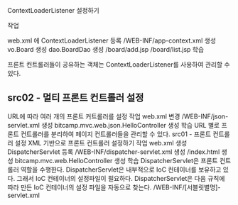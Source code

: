 ContextLoaderListener 설정하기

작업

web.xml 에 ContextLoaderListener 등록
/WEB-INF/app-context.xml 생성
vo.Board 생성
dao.BoardDao 생성
/board/add.jsp
/board/list.jsp
학습

프론트 컨트롤러들이 공유하는 객체는 ContextLoaderListener를 사용하여 관리할 수 있다.
## src02 - 멀티 프론트 컨트롤러 설정
URL에 따라 여러 개의 프론트 커트롤러를 설정
작업
web.xml 변경
/WEB-INF/json-servlet.xml 생성
bitcamp.mvc.web.json.HelloController 생성
학습
URL 별로 프론트 컨트롤러를 분리하여 페이지 컨트롤러들을 관리할 수 있다.
src01 - 프론트 컨트롤러 설정
XML 기반으로 프론트 컨트롤러 설정하기
작업
web.xml 생성
DispatcherServlet 등록
/WEB-INF/dispatcher-servlet.xml 생성
/index.html 생성
bitcamp.mvc.web.HelloController 생성
학습
DispatcherServlet은 프론트 컨트롤러 역할을 수행한다.
DispatcherServlet은 내부적으로 IoC 컨테이너를 보유하고 있다. 그래서 IoC 컨테이너의 설정파일이 필요하다.
DispatcherServlet은 다음 규칙에 따라 만든 IoC 컨테이너의 설정 파일을 자동으로 찾는다. /WEB-INF/[서블릿별명]-servlet.xml